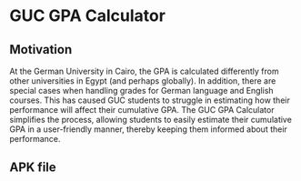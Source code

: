 # GUC GPA Calculator

## Motivation
At the German University in Cairo, the GPA is calculated differently from other universities in Egypt (and perhaps globally). In addition, there are special cases when handling grades for German language and English courses. This has caused GUC students to struggle in estimating how their performance will affect their cumulative GPA. The GUC GPA Calculator simplifies the process, allowing students to easily estimate their cumulative GPA in a user-friendly manner, thereby keeping them informed about their performance.

## APK file
